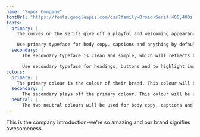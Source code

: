```yaml
---
name: "Super Company"
fontUrl: "https://fonts.googleapis.com/css?family=Droid+Serif:400,400i|Open+Sans:300,400,700"
fonts:
  primary: |
    The curves on the serifs give off a playful and welcoming appearance will and a quality this company has.

    Use primary typeface for body copy, captions and anything by default.
  secondary: |
      The secondary typeface is clean and simple, which will reflects the overall design of the website.

      Use secondary typeface for headings, buttons and to highlight important content.
colors:
  primary: |
    The primary colour is the colour of their brand. This colour will be used for headers, nav bar, footer and anywhere to show emphasis.
  secondary: |
      The secondary plays off the primary colour. This colour will be used for when you want to add contrast.
  neutral: |
      The two neutral colours will be used for body copy, captions and forms.  
---
```


This is the company introduction-we're so amazing and our brand signifies awesomeness
